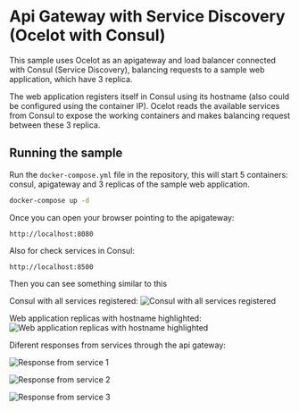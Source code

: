 # Api Gateway with Service Discovery (Ocelot with Consul)

This sample uses Ocelot as an apigateway and load balancer connected with Consul (Service Discovery), balancing requests to a sample web application, which have 3 replica.

The web application registers itself in Consul using its hostname (also could be configured using the container IP). Ocelot reads the available services from Consul to expose the working containers and makes balancing request between these 3 replica.

## Running the sample

Run the `docker-compose.yml` file in the repository, this will start 5 containers: consul, apigateway and 3 replicas of the sample web application.
```bash
docker-compose up -d
```

Once you can open your browser pointing to the apigateway:
```
http://localhost:8080
```

Also for check services in Consul:
```
http://localhost:8500
```

Then you can see something similar to this

Consul with all services registered:
![Consul with all services registered](../media/consul_services.png)


Web application replicas with hostname highlighted:
![Web application replicas with hostname highlighted](../media/consul_webapp_replicas.png)

Diferent responses from services through the api gateway:

![Response from service 1](../media/service1_response.png)

![Response from service 2](../media/service2_response.png)

![Response from service 3](../media/service3_response.png)
